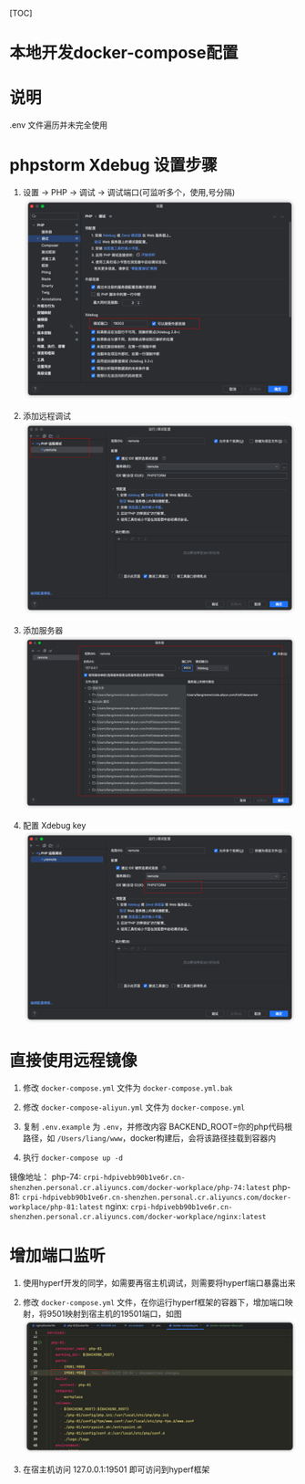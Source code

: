[TOC]

# 本地开发docker-compose配置

# 说明
.env 文件遍历并未完全使用

# phpstorm Xdebug 设置步骤
1. 设置 -> PHP -> 调试 -> 调试端口(可监听多个，使用,号分隔)
![img.png](docs/img.png)

2. 添加远程调试
![img_1.png](docs/img_1.png)

3. 添加服务器
![img_2.png](docs/img_2.png)

4. 配置 Xdebug key
![img_3.png](docs/img_3.png)

# 直接使用远程镜像
1. 修改 `docker-compose.yml` 文件为 `docker-compose.yml.bak`

2. 修改 `docker-compose-aliyun.yml` 文件为 `docker-compose.yml`

3. 复制 `.env.example` 为 `.env`，并修改内容
   BACKEND_ROOT=你的php代码根路径，如 `/Users/liang/www`，docker构建后，会将该路径挂载到容器内

4. 执行 `docker-compose up -d`

镜像地址：
php-74: `crpi-hdpivebb90b1ve6r.cn-shenzhen.personal.cr.aliyuncs.com/docker-workplace/php-74:latest`
php-81: `crpi-hdpivebb90b1ve6r.cn-shenzhen.personal.cr.aliyuncs.com/docker-workplace/php-81:latest`
nginx: `crpi-hdpivebb90b1ve6r.cn-shenzhen.personal.cr.aliyuncs.com/docker-workplace/nginx:latest`

# 增加端口监听
1. 使用hyperf开发的同学，如需要再宿主机调试，则需要将hyperf端口暴露出来

2. 修改 `docker-compose.yml` 文件，在你运行hyperf框架的容器下，增加端口映射，将9501映射到宿主机的19501端口，如图
   ![img_4.png](docs/img_4.png)

3. 在宿主机访问 127.0.0.1:19501 即可访问到hyperf框架